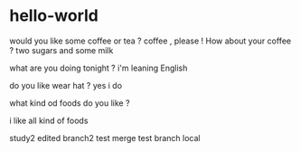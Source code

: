 # hello-world
would you like some coffee or tea ?
coffee , please ! 
How about your coffee ? 
two sugars and some milk

what are you doing tonight ?
i'm leaning English 

do you like wear hat ?
yes i do

what kind od foods do you like ?

i like all kind of foods


study2 edited
branch2 
test merge 
test branch local

